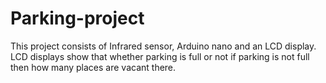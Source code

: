 # Parking-project
This project consists of Infrared sensor, Arduino nano and an LCD display. LCD displays show that whether parking is full or not if parking is not full then how many places are vacant there. 
